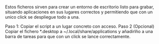 Estos ficheros sirven para crear un entorno de escritorio listo para grabar,
situando aplicaciones en sus lugares correctos y permitiendo que con un
unico click se despliegue todo a una.

Paso 1: Copiar el script a un lugar concreto con acceso.
Paso 2 (Opcional) Copiar el fichero *.desktop a ~/.local/share/applications
y añadirlño a una barra de tareas para que con un click se lance
correctamente. 
